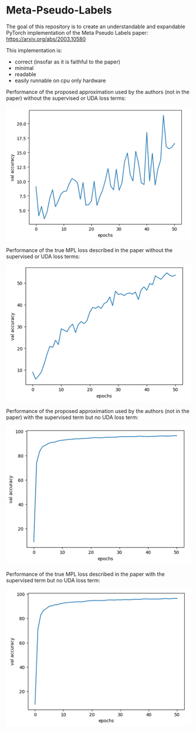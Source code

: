 # Meta-Pseudo-Labels

The goal of this repository is to create an understandable and expandable PyTorch implementation of the Meta Pseudo Labels paper: https://arxiv.org/abs/2003.10580

This implementation is:
- correct (insofar as it is faithful to the paper)
- minimal
- readable
- easily runnable on cpu only hardware

Performance of the proposed approximation used by the authors (not in the paper) without the supervised or UDA loss terms:

![Approximate MPL](figs/approximate_MPL_no_Sup.PNG)


Performance of the true MPL loss described in the paper without the supervised or UDA loss terms:

![Approximate MPL](figs/true_MPL_no_Sup.PNG)


Performance of the proposed approximation used by the authors (not in the paper) with the supervised term but no UDA loss term:

![Approximate MPL](figs/approximate_MPL_Sup.PNG)


Performance of the true MPL loss described in the paper with the supervised term but no UDA loss term:

![Approximate MPL](figs/true_MPL_Sup.PNG)